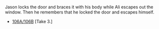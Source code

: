Jason locks the door and braces it with his body while Ali escapes out the window. Then he remembers that he locked the door and escapes himself.

* [106A/106B](106A-106B--Take03--.md) [Take 3.]
